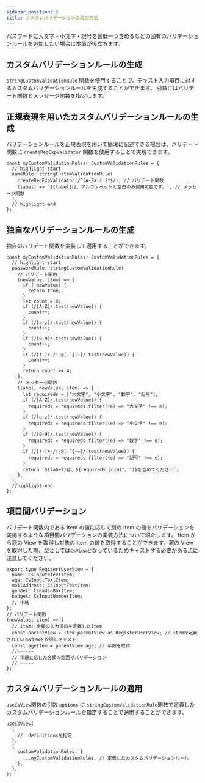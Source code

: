 ```yaml
---
sidebar_position: 5
title: カスタムバリデーションの追加方法
---
```


パスワードに大文字・小文字・記号を最低一つ含めるなどの固有のバリデーションルールを追加したい場合は本節が役立ちます。

## カスタムバリデーションルールの生成

`stringCustomValidationRule` 関数を使用することで、テキスト入力項目に対するカスタムバリデーションルールを生成することができます。
引数にはバリデート関数とメッセージ関数を指定します。

## 正規表現を用いたカスタムバリデーションルールの生成

バリデーションルールを正規表現を用いて簡潔に記述できる場合は、バリデート関数に `createRegExpValidator` 関数を使用することで実現できます。

```tsx title="アルファベットと空白のみを許容するバリデーションルール"
const myCustomValidationRules: CustomValidationRules = {
  // highlight-start
  nameRule: stringCustomValidationRule(
    createRegExpValidator(/^[A-Za-z ]*$/), // バリデート関数
    (label) => `${label}は、アルファベットと空白のみ使用可能です。`, // メッセージ関数
  ),
  // highlight-end
};
```

## 独自なバリデーションルールの生成

独自のバリデート関数を実装して適用することができます。

```tsx title="パスワードの複雑な作成ルールを定義したバリデーションルール"
const myCustomValidationRules: CustomValidationRules = {
  // highlight-start
  passwordRule: stringCustomValidationRule(
    // バリデート関数
    (newValue, item) => {
      if (!newValue) {
        return true;
      }
      let count = 0;
      if (/[A-Z]/.test(newValue)) {
        count++;
      }
      if (/[a-z]/.test(newValue)) {
        count++;
      }
      if (/[0-9]/.test(newValue)) {
        count++;
      }
      if (/[!-)+-/:-@[-`{-~]/.test(newValue)) {
        count++;
      }
      return count >= 4;
    },
    // メッセージ関数
    (label, newValue, item) => {
      let requireds = ["大文字", "小文字", "数字", "記号"];
      if (/[A-Z]/.test(newValue)) {
        requireds = requireds.filter((e) => "大文字" !== e);
      }
      if (/[a-z]/.test(newValue)) {
        requireds = requireds.filter((e) => "小文字" !== e);
      }
      if (/[0-9]/.test(newValue)) {
        requireds = requireds.filter((e) => "数字" !== e);
      }
      if (/[!-)+-/:-@[-`{-~]/.test(newValue)) {
        requireds = requireds.filter((e) => "記号" !== e);
      }
      return `${label}は、${requireds.join("、")}を含めてください`;
    },
  ),
  //highlight-end
};
```

## 項目間バリデーション

バリデート関数内である Item の値に応じて別の Item の値をバリデーションを実施するような項目間バリデーションの実装方法について紹介します。
Item から親の View を取得し対象の Item の値を取得することができます。親の View を取得した際、型としては`CsView`となっているためキャストする必要がある点に注意してください。

```tsx
export type RegisertUserView = {
  name: CsInputeTextItem;
  age: CsInputTextItem;
  mailAddress: CsInputTextItem;
  gender: CsRadioBoxItem;
  budget: CsInputNumberItem;
  // 中略
};
// バリデート関数
(newValue, item) => {
  // item: 金額の入力項目を定義したItem
  const parentView = item.parentView as RegisterUserView; // itemが定義されているViewを取得しキャスト
  const ageItem = parentView.age; // 年齢を取得
  //------
  // 年齢に応じた金額の範囲でバリデーション
  // -----
};
```

## カスタムバリデーションルールの適用

`useCsView`関数の引数 `options` に `stringCustomValidationRule`関数で定義したカスタムバリデーションルールを指定することで適用することができます。

```tsx
useCsView(
  {
    //  definitionsを指定
  },
  {
    customValidationRules: {
      ...myCustomValidationRules, // 定義したカスタムバリデーションルール
    },
  },
);
```
